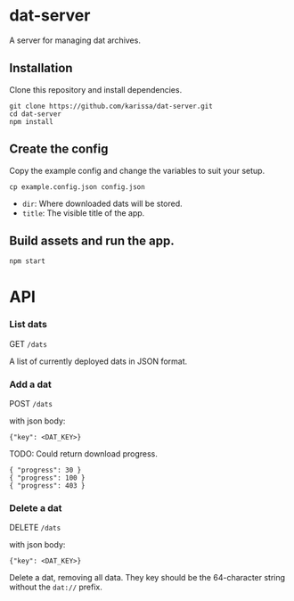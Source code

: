 # dat-server

A server for managing dat archives. 

## Installation

Clone this repository and install dependencies.

```
git clone https://github.com/karissa/dat-server.git
cd dat-server
npm install
```

## Create the config

Copy the example config and change the variables to suit your setup.

```
cp example.config.json config.json
```

* `dir`: Where downloaded dats will be stored. 
* `title`: The visible title of the app.

## Build assets and run the app.

```
npm start
```

# API

### List dats

GET `/dats`

A list of currently deployed dats in JSON format.

### Add a dat

POST `/dats`

with json body:
```
{"key": <DAT_KEY>}
```



TODO: Could return download progress. 

```
{ "progress": 30 }
{ "progress": 100 }
{ "progress": 403 }
```

### Delete a dat

DELETE `/dats`

with json body:

```
{"key": <DAT_KEY>}
```

Delete a dat, removing all data. They key should be the 64-character string without the `dat://` prefix.

